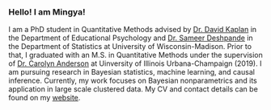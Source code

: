 ### Hello! I am Mingya!
I am a PhD student in Quantitative Methods advised by [Dr. David Kaplan](https://edpsych.education.wisc.edu/fac-staff/kaplan-david/) in the Department of Educational Psychology and [Dr. Sameer Deshpande](https://skdeshpande91.github.io/) in the Department of Statistics at University of Wisconsin-Madison. Prior to that, I graduated with an M.S. in Quantitative Methods under the supervision of [Dr. Carolyn Anderson](https://stat.illinois.edu/directory/profile/cja) at Uinversity of Illinois Urbana-Champaign (2019). 
I am pursuing research in Bayesian statistics, machine learning, and causal inference. Currently, my work focuses on Bayesian nonparametrics and its application in large scale clustered data. My CV and contact details can be found on my [website](https://mhuang233.github.io/).


<!--
**mhuang233/mhuang233** is a ✨ _special_ ✨ repository because its `README.md` (this file) appears on your GitHub profile.

Here are some ideas to get you started:

- 🔭 I’m currently working on ...
- 🌱 I’m currently learning ...
- 👯 I’m looking to collaborate on ...
- 🤔 I’m looking for help with ...
- 💬 Ask me about ...
- 📫 How to reach me: ...
- 😄 Pronouns: ...
- ⚡ Fun fact: ...
-->
